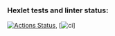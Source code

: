 ### Hexlet tests and linter status:
[![Actions Status](https://github.com/wheelet/devops-for-programmers-project-lvl1/workflows/hexlet-check/badge.svg)](https://github.com/wheelet/devops-for-programmers-project-lvl1/actions),
[![ci](https://github.com/wheelet/devops-for-programmers-project-lvl1/workflows/push.yml/badge.svg)]